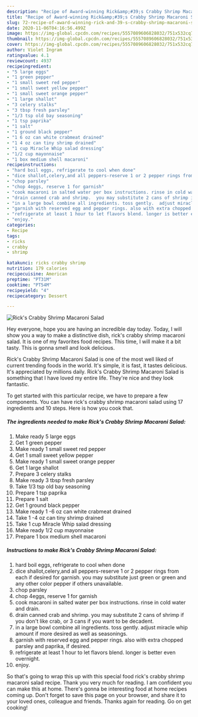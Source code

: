 ```yaml
---
description: "Recipe of Award-winning Rick&amp;#39;s Crabby Shrimp Macaroni Salad"
title: "Recipe of Award-winning Rick&amp;#39;s Crabby Shrimp Macaroni Salad"
slug: 72-recipe-of-award-winning-rick-and-39-s-crabby-shrimp-macaroni-salad
date: 2020-11-06T04:16:56.499Z
image: https://img-global.cpcdn.com/recipes/5557089606828032/751x532cq70/ricks-crabby-shrimp-macaroni-salad-recipe-main-photo.jpg
thumbnail: https://img-global.cpcdn.com/recipes/5557089606828032/751x532cq70/ricks-crabby-shrimp-macaroni-salad-recipe-main-photo.jpg
cover: https://img-global.cpcdn.com/recipes/5557089606828032/751x532cq70/ricks-crabby-shrimp-macaroni-salad-recipe-main-photo.jpg
author: Violet Ingram
ratingvalue: 4.1
reviewcount: 4937
recipeingredient:
- "5 large eggs"
- "1 green pepper"
- "1 small sweet red pepper"
- "1 small sweet yellow pepper"
- "1 small sweet orange pepper"
- "1 large shallot"
- "3 celery stalks"
- "3 tbsp fresh parsley"
- "1/3 tsp old bay seasoning"
- "1 tsp paprika"
- "1 salt"
- "1 ground black pepper"
- "1 6 oz can white crabmeat drained"
- "1 4 oz can tiny shrimp drained"
- "1 cup Miracle Whip salad dressing"
- "1/2 cup mayonnaise"
- "1 box medium shell macaroni"
recipeinstructions:
- "hard boil eggs, refrigerate to cool when done"
- "dice shallot,celery,and all peppers-reserve 1 or 2 pepper rings from each if desired for garnish.  you may substitute just green or green and any other color pepper if others unavailable."
- "chop parsley"
- "chop 4eggs, reserve 1 for garnish"
- "cook macaroni in salted water per box instructions. rinse in cold water and drain."
- "drain canned crab and shrimp.  you may substitute 2 cans of shrimp if you don&#39;t like crab, or 3 cans if you want to be decadent."
- "in a large bowl combine all ingredients. toss gently.  adjust miracle whip amount if more desired as well as seasonings."
- "garnish with reserved egg and pepper rings. also with extra chopped parsley and paprika, if desired."
- "refrigerate at least 1 hour to let flavors blend. longer is better even overnight."
- "enjoy."
categories:
- Recipe
tags:
- ricks
- crabby
- shrimp

katakunci: ricks crabby shrimp 
nutrition: 179 calories
recipecuisine: American
preptime: "PT31M"
cooktime: "PT54M"
recipeyield: "4"
recipecategory: Dessert

---
```



![Rick&#39;s Crabby Shrimp Macaroni Salad](https://img-global.cpcdn.com/recipes/5557089606828032/751x532cq70/ricks-crabby-shrimp-macaroni-salad-recipe-main-photo.jpg)

Hey everyone, hope you are having an incredible day today. Today, I will show you a way to make a distinctive dish, rick&#39;s crabby shrimp macaroni salad. It is one of my favorites food recipes. This time, I will make it a bit tasty. This is gonna smell and look delicious.



Rick&#39;s Crabby Shrimp Macaroni Salad is one of the most well liked of current trending foods in the world. It's simple, it is fast, it tastes delicious. It's appreciated by millions daily. Rick&#39;s Crabby Shrimp Macaroni Salad is something that I have loved my entire life. They're nice and they look fantastic.


To get started with this particular recipe, we have to prepare a few components. You can have rick&#39;s crabby shrimp macaroni salad using 17 ingredients and 10 steps. Here is how you cook that.

<!--inarticleads1-->

##### The ingredients needed to make Rick&#39;s Crabby Shrimp Macaroni Salad:

1. Make ready 5 large eggs
1. Get 1 green pepper
1. Make ready 1 small sweet red pepper
1. Get 1 small sweet yellow pepper
1. Make ready 1 small sweet orange pepper
1. Get 1 large shallot
1. Prepare 3 celery stalks
1. Make ready 3 tbsp fresh parsley
1. Take 1/3 tsp old bay seasoning
1. Prepare 1 tsp paprika
1. Prepare 1 salt
1. Get 1 ground black pepper
1. Make ready 1 -6 oz can white crabmeat drained
1. Take 1 -4 oz can tiny shrimp drained
1. Take 1 cup Miracle Whip salad dressing
1. Make ready 1/2 cup mayonnaise
1. Prepare 1 box medium shell macaroni




<!--inarticleads2-->

##### Instructions to make Rick&#39;s Crabby Shrimp Macaroni Salad:

1. hard boil eggs, refrigerate to cool when done
1. dice shallot,celery,and all peppers-reserve 1 or 2 pepper rings from each if desired for garnish.  you may substitute just green or green and any other color pepper if others unavailable.
1. chop parsley
1. chop 4eggs, reserve 1 for garnish
1. cook macaroni in salted water per box instructions. rinse in cold water and drain.
1. drain canned crab and shrimp.  you may substitute 2 cans of shrimp if you don&#39;t like crab, or 3 cans if you want to be decadent.
1. in a large bowl combine all ingredients. toss gently.  adjust miracle whip amount if more desired as well as seasonings.
1. garnish with reserved egg and pepper rings. also with extra chopped parsley and paprika, if desired.
1. refrigerate at least 1 hour to let flavors blend. longer is better even overnight.
1. enjoy.




So that's going to wrap this up with this special food rick&#39;s crabby shrimp macaroni salad recipe. Thank you very much for reading. I am confident you can make this at home. There's gonna be interesting food at home recipes coming up. Don't forget to save this page on your browser, and share it to your loved ones, colleague and friends. Thanks again for reading. Go on get cooking!
